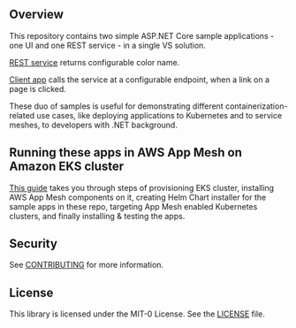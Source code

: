 ## Overview

This repository contains two simple ASP.NET Core sample applications - one UI and 
one REST service - in a single VS solution.

[REST service](./ServiceA/Controllers/ColorController.cs) returns configurable color name.

[Client app](./WebUIApp/Views/Home/Index.cshtml) calls the service at a configurable endpoint, when a link on a page is 
clicked.

These duo of samples is useful for demonstrating different containerization-
related use cases, like deploying applications to Kubernetes and to service
meshes, to developers with .NET background.

## Running these apps in AWS App Mesh on Amazon EKS cluster

[This guide](./docs/README.MD) takes you through steps of provisioning EKS cluster, installing AWS App Mesh components on it, creating Helm Chart installer for the sample apps in these repo, targeting App Mesh enabled Kubernetes clusters, and finally installing & testing the apps. 

## Security

See [CONTRIBUTING](CONTRIBUTING.md#security-issue-notifications) for more information.

## License

This library is licensed under the MIT-0 License. See the [LICENSE](./LICENSE) file.
